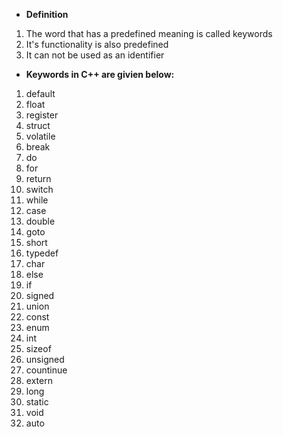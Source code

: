 - **Definition**
1. The word that has a predefined meaning is called keywords
2. It's functionality is also predefined
3. It can not be used as an identifier

- **Keywords in C++ are givien below:**

1. default
2. float
3. register
4. struct
5. volatile
6. break
7. do
8. for
9. return
10. switch
11. while
12. case
13. double
14. goto
15. short
16. typedef
17. char
18. else
19. if
20. signed
21. union
22. const
23. enum
24. int
25. sizeof
26. unsigned
27. countinue
28. extern
29. long
30. static
31. void
32. auto
